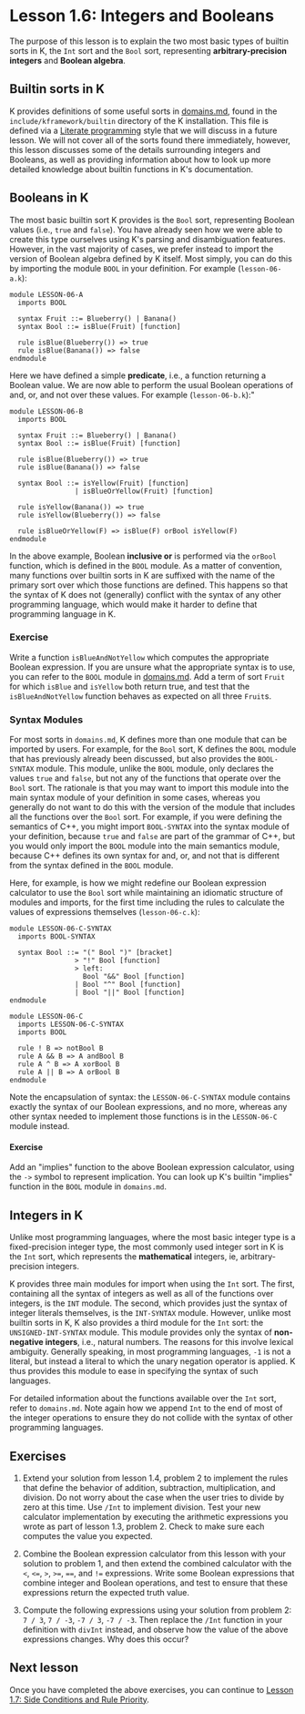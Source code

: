 # Lesson 1.6: Integers and Booleans

The purpose of this lesson is to explain the two most basic types of builtin
sorts in K, the `Int` sort and the `Bool` sort, representing
**arbitrary-precision integers** and **Boolean algebra**.

## Builtin sorts in K

K provides definitions of some useful sorts in
[domains.md](../../../include/kframework/builtin/domains.md), found in the
`include/kframework/builtin` directory of the K installation. This file is
defined via a
[Literate programming](https://en.wikipedia.org/wiki/Literate_programming)
style that we will discuss in a future lesson. We will not cover all of the 
sorts found there immediately, however, this lesson discusses some of the
details surrounding integers and Booleans, as well as providing information
about how to look up more detailed knowledge about builtin functions in K's
documentation.

## Booleans in K

The most basic builtin sort K provides is the `Bool` sort, representing
Boolean values (i.e., `true` and `false`). You have already seen how we were
able to create this type ourselves using K's parsing and disambiguation
features. However, in the vast majority of cases, we prefer instead to import
the version of Boolean algebra defined by K itself. Most simply, you can do
this by importing the module `BOOL` in your definition. For example
(`lesson-06-a.k`):

```k
module LESSON-06-A
  imports BOOL

  syntax Fruit ::= Blueberry() | Banana()
  syntax Bool ::= isBlue(Fruit) [function]

  rule isBlue(Blueberry()) => true
  rule isBlue(Banana()) => false
endmodule
```

Here we have defined a simple **predicate**, i.e., a function returning a
Boolean value. We are now able to perform the usual Boolean operations of
and, or, and not over these values. For example (`lesson-06-b.k`):"

```k
module LESSON-06-B
  imports BOOL

  syntax Fruit ::= Blueberry() | Banana()
  syntax Bool ::= isBlue(Fruit) [function]

  rule isBlue(Blueberry()) => true
  rule isBlue(Banana()) => false

  syntax Bool ::= isYellow(Fruit) [function]
                | isBlueOrYellow(Fruit) [function]

  rule isYellow(Banana()) => true
  rule isYellow(Blueberry()) => false

  rule isBlueOrYellow(F) => isBlue(F) orBool isYellow(F)
endmodule
```

In the above example, Boolean **inclusive or** is performed via the `orBool`
function, which is defined in the `BOOL` module. As a matter of convention,
many functions over builtin sorts in K are suffixed with the name of the
primary sort over which those functions are defined. This happens so that the
syntax of K does not (generally) conflict with the syntax of any other
programming language, which would make it harder to define that programming
language in K.

### Exercise

Write a function `isBlueAndNotYellow` which computes the appropriate Boolean
expression. If you are unsure what the appropriate syntax is to use, you
can refer to the `BOOL` module in
[domains.md](../../../include/kframework/builtin/domains.md). Add a term of
sort `Fruit` for which `isBlue` and `isYellow` both return true, and test that
the `isBlueAndNotYellow` function behaves as expected on all three `Fruit`s.

### Syntax Modules

For most sorts in `domains.md`, K defines more than one module that can be
imported by users. For example, for the `Bool` sort, K defines the `BOOL`
module that has previously already been discussed, but also provides the
`BOOL-SYNTAX` module. This module, unlike the `BOOL` module, only declares the
values `true` and `false`, but not any of the functions that operate over the
`Bool` sort. The rationale is that you may want to import this module into the
main syntax module of your definition in some cases, whereas you generally do
not want to do this with the version of the module that includes all the 
functions over the `Bool` sort. For example, if you were defining the semantics
of C++, you might import `BOOL-SYNTAX` into the syntax module of your
definition, because `true` and `false` are part of the grammar of C++, but
you would only import the `BOOL` module into the main semantics module, because
C++ defines its own syntax for and, or, and not that is different from the
syntax defined in the `BOOL` module.

Here, for example, is how we might redefine our Boolean expression calculator
to use the `Bool` sort while maintaining an idiomatic structure of modules
and imports, for the first time including the rules to calculate the values of
expressions themselves (`lesson-06-c.k`):

```k
module LESSON-06-C-SYNTAX
  imports BOOL-SYNTAX

  syntax Bool ::= "(" Bool ")" [bracket]
                > "!" Bool [function]
                > left:
                  Bool "&&" Bool [function]
                | Bool "^" Bool [function]
                | Bool "||" Bool [function]
endmodule

module LESSON-06-C
  imports LESSON-06-C-SYNTAX
  imports BOOL

  rule ! B => notBool B
  rule A && B => A andBool B
  rule A ^ B => A xorBool B
  rule A || B => A orBool B
endmodule
```

Note the encapsulation of syntax: the `LESSON-06-C-SYNTAX` module contains
exactly the syntax of our Boolean expressions, and no more, whereas any other
syntax needed to implement those functions is in the `LESSON-06-C` module
instead.

#### Exercise

Add an "implies" function to the above Boolean expression calculator, using the
`->` symbol to represent implication. You can look up K's builtin "implies"
function in the `BOOL` module in `domains.md`.

## Integers in K

Unlike most programming languages, where the most basic integer type is a
fixed-precision integer type, the most commonly used integer sort in K is
the `Int` sort, which represents the **mathematical** integers, ie,
arbitrary-precision integers.

K provides three main modules for import when using the `Int` sort. The first,
containing all the syntax of integers as well as all of the functions over
integers, is the `INT` module. The second, which provides just the syntax
of integer literals themselves, is the `INT-SYNTAX` module. However, unlike
most builtin sorts in K, K also provides a third module for the `Int` sort:
the `UNSIGNED-INT-SYNTAX` module. This module provides only the syntax of
**non-negative integers**, i.e., natural numbers. The reasons for this involve
lexical ambiguity. Generally speaking, in most programming languages, `-1` is
not a literal, but instead a literal to which the unary negation operator is
applied. K thus provides this module to ease in specifying the syntax of such
languages.

For detailed information about the functions available over the `Int` sort,
refer to `domains.md`. Note again how we append `Int` to the end of most of the
integer operations to ensure they do not collide with the syntax of other
programming languages.

## Exercises

1. Extend your solution from lesson 1.4, problem 2 to implement the rules
that define the behavior of addition, subtraction, multiplication, and
division. Do not worry about the case when the user tries to divide by zero
at this time. Use `/Int` to implement division. Test your new calculator
implementation by executing the arithmetic expressions you wrote as part of
lesson 1.3, problem 2. Check to make sure each computes the value you expected.

2. Combine the Boolean expression calculator from this lesson with your
solution to problem 1, and then extend the combined calculator with the `<`,
`<=`, `>`, `>=`, `==`, and `!=` expressions. Write some Boolean expressions
that combine integer and Boolean operations, and test to ensure that these
expressions return the expected truth value.

3. Compute the following expressions using your solution from problem 2:
`7 / 3`, `7 / -3`, `-7 / 3`, `-7 / -3`. Then replace the `/Int` function in
your definition with `divInt` instead, and observe how the value of the above
expressions changes. Why does this occur?

## Next lesson

Once you have completed the above exercises, you can continue to
[Lesson 1.7: Side Conditions and Rule Priority](../07_side_conditions/README.md).
